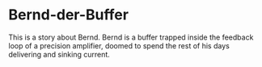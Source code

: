 # Bernd-der-Buffer
This is a story about Bernd. Bernd is a buffer trapped inside the feedback loop of a precision amplifier, doomed to spend the rest of his days delivering and sinking current.
